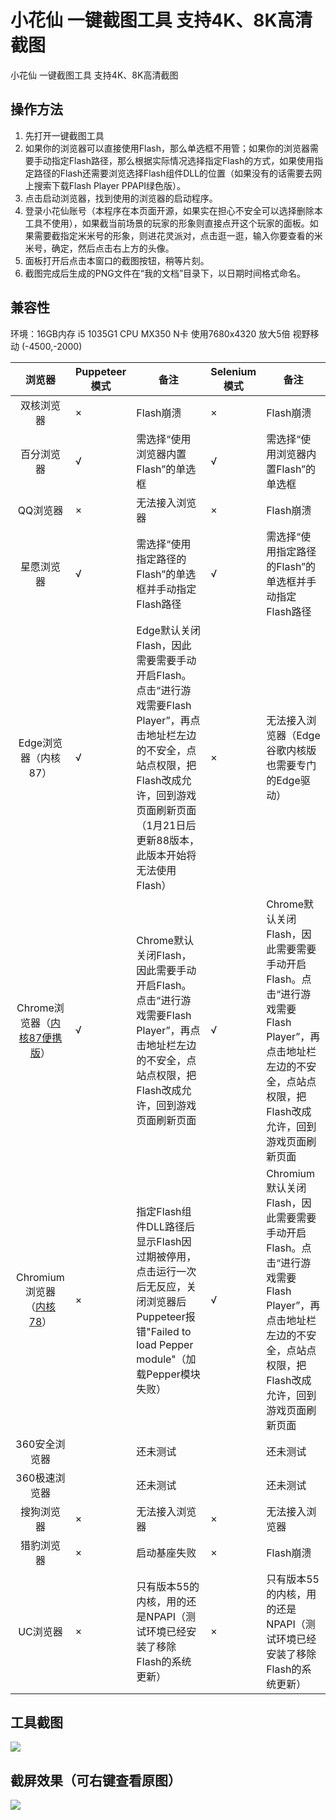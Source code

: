 # 小花仙 一键截图工具 支持4K、8K高清截图
小花仙 一键截图工具 支持4K、8K高清截图

## 操作方法
1. 先打开一键截图工具
2. 如果你的浏览器可以直接使用Flash，那么单选框不用管；如果你的浏览器需要手动指定Flash路径，那么根据实际情况选择指定Flash的方式，如果使用指定路径的Flash还需要浏览选择Flash组件DLL的位置（如果没有的话需要去网上搜索下载Flash Player PPAPI绿色版）。
3. 点击启动浏览器，找到使用的浏览器的启动程序。
4. 登录小花仙账号（本程序在本页面开源，如果实在担心不安全可以选择删除本工具不使用），如果截当前场景的玩家的形象则直接点开这个玩家的面板。如果需要截指定米米号的形象，则进花灵派对，点击逛一逛，输入你要查看的米米号，确定，然后点击右上方的头像。
5. 面板打开后点击本窗口的截图按钮，稍等片刻。
6. 截图完成后生成的PNG文件在“我的文档”目录下，以日期时间格式命名。

## 兼容性
环境：16GB内存 i5 1035G1 CPU MX350 N卡 使用7680x4320 放大5倍 视野移动 (-4500,-2000)

<!--
需手动设置快捷方式并从快捷方式手动启动的方法：
1. 从别的浏览器的```User Data```目录找到```PepperFlash```目录拷出来。或者网上找一个PPAPI Flash Player绿色版。里面通常带有```pepflashplayer.dll```文件。
2. 右键这个DLL文件属性，详细信息，看一下版本，版本29或以下的不用管这一步了。如果版本大于或等于30，需要从hosts文件屏蔽一些域名以解决“此Flash Player与您的地区不相容”。具体自行百度。
3. 找到浏览器启动的EXE文件，按住Alt键鼠标随便往空白处拖拉，得到一个快捷方式。右键这个快捷方式，在“目标”处里面最后空一格添加这些参数：
```bash
--ppapi-flash-path=你事先准备好的pepflashplayer.dll文件的绝对路径（如果有路径空格需要加双引号） --ppapi-flash-version=99.0.0.999 --remote-debugging-port=9222
```
-->

| 浏览器      | Puppeteer模式 | 备注     | Selenium模式 | 备注     |
| :---:        |    ----   |          ---  | --- | --- |
| 双核浏览器<img width=400/>      | ×       | Flash崩溃   | × | Flash崩溃<img width=1800/> |
| 百分浏览器   | √        |  需选择“使用浏览器内置Flash”的单选框 | √ | 需选择“使用浏览器内置Flash”的单选框 |
| QQ浏览器 | × | 无法接入浏览器 | × | Flash崩溃
| 星愿浏览器 | √ | 需选择“使用指定路径的Flash”的单选框并手动指定Flash路径 |  √ | 需选择“使用指定路径的Flash”的单选框并手动指定Flash路径 |
| Edge浏览器（内核87） | √ | Edge默认关闭Flash，因此需要需要手动开启Flash。点击“进行游戏需要Flash Player”，再点击地址栏左边的不安全，点站点权限，把Flash改成允许，回到游戏页面刷新页面（1月21日后更新88版本，此版本开始将无法使用Flash） | × | 无法接入浏览器（Edge谷歌内核版也需要专门的Edge驱动）
| Chrome浏览器（[内核87便携版](http://www.epinv.com/post/7888.html)）| √ | Chrome默认关闭Flash，因此需要手动开启Flash。点击“进行游戏需要Flash Player”，再点击地址栏左边的不安全，点站点权限，把Flash改成允许，回到游戏页面刷新页面 | √ | Chrome默认关闭Flash，因此需要需要手动开启Flash。点击“进行游戏需要Flash Player”，再点击地址栏左边的不安全，点站点权限，把Flash改成允许，回到游戏页面刷新页面 |
| Chromium浏览器（[内核78](http://www.downza.cn/soft/217234.html)） | × | 指定Flash组件DLL路径后显示Flash因过期被停用，点击运行一次后无反应，关闭浏览器后Puppeteer报错"Failed to load Pepper module"（加载Pepper模块失败） | √ | Chromium默认关闭Flash，因此需要需要手动开启Flash。点击“进行游戏需要Flash Player”，再点击地址栏左边的不安全，点站点权限，把Flash改成允许，回到游戏页面刷新页面 |
| 360安全浏览器 | | 还未测试 | | 还未测试 |
| 360极速浏览器 | | 还未测试 | | 还未测试 |
| 搜狗浏览器 | × | 无法接入浏览器 | × | 无法接入浏览器 |
| 猎豹浏览器 | × | 启动基座失败 | × | Flash崩溃 | 
| UC浏览器 | × | 只有版本55的内核，用的还是NPAPI（测试环境已经安装了移除Flash的系统更新） | × | 只有版本55的内核，用的还是NPAPI（测试环境已经安装了移除Flash的系统更新） |

## 工具截图
![](https://s3.ax1x.com/2020/12/21/r0KBIH.png)

## 截屏效果（可右键查看原图）
![](https://img-blog.csdnimg.cn/20201221012555410.jpg)
